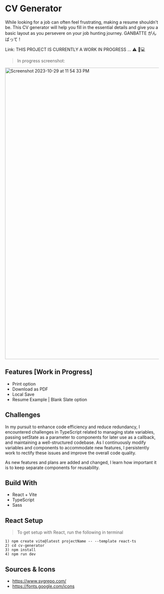 # CV Generator
While looking for a job can often feel frustrating, making a resume shouldn't be. This CV generator will help you fill in the essential details and give you a basic layout as you persevere on your job hunting journey. 
GANBATTE がんばって !

Link: THIS PROJECT IS CURRENTLY A WORK IN PROGRESS ... ⚠️ 📝💻

> In progress screenshot:
<img width="951" alt="Screenshot 2023-10-29 at 11 54 33 PM" src="https://github.com/NovaCat35/cv-generator/assets/54908064/93efe195-4786-4968-b412-ff9db4d57074">


## Features [Work in Progress]
 - Print option
 - Download as PDF
 - Local Save
 - Resume Example | Blank Slate option

## Challenges
In my pursuit to enhance code efficiency and reduce redundancy, I encountered challenges in TypeScript related to managing state variables, passing setState as a parameter to components for later use as a callback, and maintaining a well-structured codebase. As I continuously modify variables and components to accommodate new features, I persistently work to rectify these issues and improve the overall code quality.

As new features and plans are added and changed, I learn how important it is to keep separate components for reusability. 

## Build With
 - React + Vite
 - TypeScript
 - Sass

## React Setup
> To get setup with React, run the following in terminal
```
1) npm create vite@latest projectName -- --template react-ts
2) cd cv-generator
3) npm install
4) npm run dev
```

## Sources & Icons
 - https://www.svgrepo.com/
 - https://fonts.google.com/icons